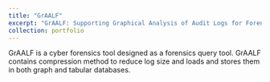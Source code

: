 ```yaml
---
title: "GrAALF"
excerpt: "GrAALF: Supporting Graphical Analysis of Audit Logs for Forensics<br/><img src='/images/projects/graalf.png'>"
collection: portfolio
---
```


GrAALF is a cyber forensics tool designed as a forensics query tool. GrAALF contains compression method to reduce log size and loads and stores them in both graph and tabular databases. 

